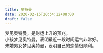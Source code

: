```yaml
---
title: 奥特曼
date: 2020-02-15T20:54:12+08:00
draft: false
---
```


梦见奥特曼，是财运上升的预兆。<br>
小孩梦见奥特曼，表明最近一段时间运气非常好。<br>
未婚男女梦见奥特曼，表明自己的恋情很顺利。<br>
